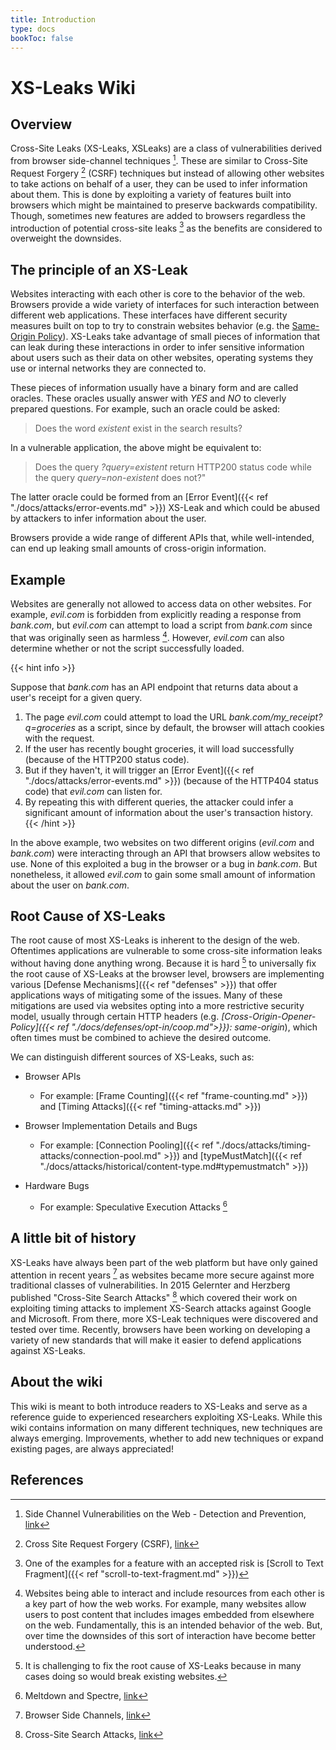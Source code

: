 ```yaml
---
title: Introduction
type: docs
bookToc: false
---
```


# XS-Leaks Wiki
## Overview

Cross-Site Leaks (XS-Leaks, XSLeaks) are a class of vulnerabilities derived from browser side-channel techniques [^side-channel]. These are similar to Cross-Site Request Forgery [^csrf] (CSRF) techniques but instead of allowing other websites to take actions on behalf of a user, they can be used to infer information about them. This is done by exploiting a variety of features built into browsers which might be maintained to preserve backwards compatibility. Though, sometimes new features are added to browsers regardless the introduction of potential cross-site leaks [^STTF] as the benefits are considered to overweight the downsides.


## The principle of an XS-Leak

Websites interacting with each other is core to the behavior of the web. Browsers provide a wide variety of interfaces for such interaction between different web applications. These interfaces have different security measures built on top to try to constrain websites behavior (e.g. the [Same-Origin Policy](https://developer.mozilla.org/en-US/docs/Web/Security/Same-origin_policy)). XS-Leaks take advantage of small pieces of information that can leak during these interactions in order to infer sensitive information about users such as their data on other websites, operating systems they use or internal networks they are connected to. 

These pieces of information usually have a binary form and are called oracles. These oracles usually answer with *YES* and *NO* to cleverly prepared questions. For example, such an oracle could be asked:

> Does the word *existent* exist in the search results?

In a vulnerable application, the above might be equivalent to:

> Does the query *?query=existent* return HTTP200 status code while the query *query=non-existent* does not?"

The latter oracle could be formed from an [Error Event]({{< ref "./docs/attacks/error-events.md" >}}) XS-Leak and which could be abused by attackers to infer information about the user.


Browsers provide a wide range of different APIs that, while well-intended, can end up leaking small amounts of cross-origin information.

## Example

Websites are generally not allowed to access data on other websites. For example, *evil.com* is forbidden from explicitly reading a response from *bank.com*, but *evil.com* can attempt to load a script from *bank.com* since that was originally seen as harmless [^harmless]. However, *evil.com* can also determine whether or not the script successfully loaded.

{{< hint info >}}

Suppose that *bank.com* has an API endpoint that returns data about a user's receipt for a given query.

1. The page *evil.com* could attempt to load the URL *bank.com/my_receipt?q=groceries* as a script, since by default, the browser will attach cookies with the request.
2. If the user has recently bought groceries, it will load successfully (because of the HTTP200 status code).
3. But if they haven't, it will trigger an [Error Event]({{< ref "./docs/attacks/error-events.md" >}}) (because of the HTTP404 status code) that *evil.com* can listen for.
4. By repeating this with different queries, the attacker could infer a significant amount of information about the user's transaction history.
{{< /hint >}}

In the above example, two websites on two different origins (*evil.com* and *bank.com*) were interacting through an API that browsers allow websites to use. None of this exploited a bug in the browser or a bug in *bank.com*. But nonetheless, it allowed *evil.com* to gain some small amount of information about the user on *bank.com*.  



## Root Cause of XS-Leaks

The root cause of most XS-Leaks is inherent to the design of the web. Oftentimes applications are vulnerable to some cross-site information leaks without having done anything wrong. Because it is hard [^hard-to-fix] to universally fix the root cause of XS-Leaks at the browser level, browsers are implementing various [Defense Mechanisms]({{< ref "defenses" >}}) that offer applications ways of mitigating some of the issues. Many of these mitigations are used via websites opting into a more restrictive security model, usually through certain HTTP headers (e.g. *[Cross-Origin-Opener-Policy]({{< ref "./docs/defenses/opt-in/coop.md">}}): same-origin*), which often times must be combined to achieve the desired outcome.

We can distinguish different sources of XS-Leaks, such as:

-   Browser APIs 
    -   For example: [Frame Counting]({{< ref "frame-counting.md" >}}) and [Timing Attacks]({{< ref "timing-attacks.md" >}})

-   Browser Implementation Details and Bugs
    -   For example: [Connection Pooling]({{< ref "./docs/attacks/timing-attacks/connection-pool.md" >}}) and [typeMustMatch]({{< ref "./docs/attacks/historical/content-type.md#typemustmatch" >}})

-   Hardware Bugs
    -   For example: Speculative Execution Attacks [^spectre]

## A little bit of history

XS-Leaks have always been part of the web platform but have only gained attention in recent years [^old-wiki] as websites became more secure against more traditional classes of vulnerabilities. In 2015 Gelernter and Herzberg published "Cross-Site Search Attacks" [^xs-search-first] which covered their work on exploiting timing attacks to implement XS-Search attacks against Google and Microsoft. From there, more XS-Leak techniques were discovered and tested over time. Recently, browsers have been working on developing a variety of new standards that will make it easier to defend applications against XS-Leaks.

## About the wiki

This wiki is meant to both introduce readers to XS-Leaks and serve as a reference guide to experienced researchers exploiting XS-Leaks. While this wiki contains information on many different techniques, new techniques are always emerging. Improvements, whether to add new techniques or expand existing pages, are always appreciated!

## References
[^side-channel]: Side Channel Vulnerabilities on the Web - Detection and Prevention, [link](https://owasp.org/www-pdf-archive/Side_Channel_Vulnerabilities.pdf)
[^csrf]: Cross Site Request Forgery (CSRF), [link](https://owasp.org/www-community/attacks/csrf)
[^STTF]: One of the examples for a feature with an accepted risk is [Scroll to Text Fragment]({{< ref "scroll-to-text-fragment.md" >}})
[^harmless]: Websites being able to interact and include resources from each other is a key part of how the web works. For example, many websites allow users to post content that includes images embedded from elsewhere on the web. Fundamentally, this is an intended behavior of the web. But, over time the downsides of this sort of interaction have become better understood.
[^hard-to-fix]: It is challenging to fix the root cause of XS-Leaks because in many cases doing so would break existing websites.
[^old-wiki]: Browser Side Channels, [link](https://github.com/xsleaks/xsleaks/wiki/Browser-Side-Channels)
[^xs-search-first]: Cross-Site Search Attacks, [link](https://446h.cybersec.fun/xssearch.pdf)
[^spectre]: Meltdown and Spectre, [link](https://spectreattack.com/)
